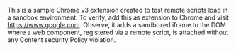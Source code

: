 This is a sample Chrome v3 extension created to test remote scripts load in a sandbox environment.
To verify, add this as extension to Chrome and visit https://www.google.com. 
Observe, it adds a sandboxed iframe to the DOM where a web component, registered via a remote script, is attached without any Content security Policy violation.
